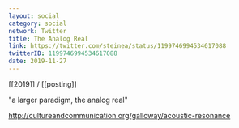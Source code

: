 ```yaml
---
layout: social
category: social
network: Twitter
title: The Analog Real
link: https://twitter.com/steinea/status/1199746994534617088
twitterID: 1199746994534617088
date: 2019-11-27
---
```


[[2019]] / [[posting]]

"a larger paradigm, the analog real"

<http://cultureandcommunication.org/galloway/acoustic-resonance>
